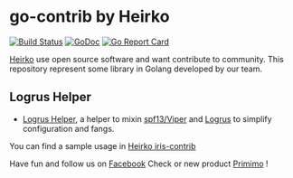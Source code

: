 # go-contrib by Heirko

[![Build Status](https://travis-ci.org/heirko/go-contrib.svg)](https://travis-ci.org/heirko/go-contrib) [![GoDoc](https://godoc.org/github.com/heirko/go-contrib?status.png)](https://godoc.org/github.com/heirko/go-contrib) [![Go Report Card](https://goreportcard.com/badge/github.com/heirko/go-contrib)](https://goreportcard.com/report/github.com/heirko/go-contrib)

[Heirko](http://www.heirko.com) use open source software and want contribute to community.
This repository represent some library in Golang developed by our team.

## Logrus Helper

* [Logrus Helper](./logrusHelper), a helper to mixin [spf13/Viper](https://github.com/spf13/viper") and [Logrus](https://github.com/Sirupsen/logrus) to simplify configuration and fangs.

You can find a sample usage in [Heirko iris-contrib](https://github.com/heirko/iris-contrib/tree/master/middleware/logrus-logger/example)

Have fun and follow us on [Facebook](https://www.facebook.com/heirkobook)
Check or new product [Primimo](http://primimo.com) !



